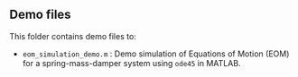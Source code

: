 ## Demo files

This folder contains demo files to:

* <code>eom_simulation_demo.m</code> : Demo simulation of Equations of Motion (EOM) for a spring-mass-damper system using <code>ode45</code> in MATLAB.
